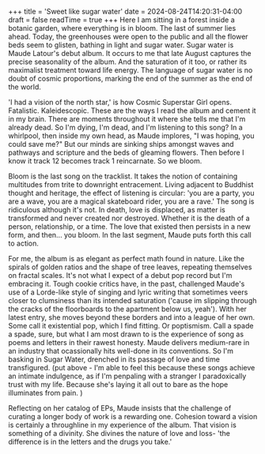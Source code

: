 +++
title = 'Sweet like sugar water'
date = 2024-08-24T14:20:31-04:00
draft = false
readTime = true
+++
Here I am sitting in a forest inside a botanic garden,  where everything is in bloom. The last of summer lies ahead. Today, the greenhouses were open to the public and all the flower beds seem to glisten, bathing in light and sugar water. Sugar water is Maude Latour's debut album. It occurs to me that late August captures the precise seasonality of the album. And the saturation of it too, or rather its maximalist treatment toward life energy. The language of sugar water is no doubt of cosmic proportions, marking the end of the summer as the end of the world.

'I had a vision of the north star,' is how Cosmic Superstar Girl opens. Fatalistic. Kaleidescopic. These are the ways I read the album and cement it in my brain. There are moments throughout it where she tells me that I'm already dead. So I'm dying, I'm dead, and I'm listening to this song? In a whirlpool, then inside my own head, as Maude implores, "I was hoping, you could save me?" But our minds are sinking ships amongst waves and pathways and scripture and the beds of gleaming flowers. Then before I know it track 12 becomes track 1 reincarnate. So we bloom.

Bloom is the last song on the tracklist. It takes the notion of containing multitudes from trite to downright entracement. Living adjacent to Buddhist thought and heritage, the effect of listening is circular: 'you are a party, you are a wave, you are a magical skateboard rider, you are a rave.' The song is ridiculous although it's not. In death, love is displaced, as matter is transformed and never created nor destroyed. Whether it is the death of a person, relationship, or a time. The love that existed then persists in a new form, and then... you bloom. In the last segment, Maude puts forth this call to action.

For me, the album is as elegant as perfect math found in nature. Like the spirals of golden ratios and the shape of tree leaves, repeating themselves on fractal scales. It's not what I expect of a debut pop record but I'm embracing it. Tough cookie critics have, in the past, challenged Maude's use of a Lorde-like style of singing and lyric writing that sometimes veers closer to clumsiness than its intended saturation ('cause im slipping through the cracks of the floorboards to the apartment below us, yeah'). With her latest entry, she moves beyond these borders and into a league of her own. Some call it existential pop, which I find fitting. Or poptismism. Call a spade a spade, sure, but what I am most drawn to is the experience of song as poems and letters in their rawest honesty. Maude delivers medium-rare in an industry that ocassionally hits well-done in its conventions. So I'm basking in Sugar Water, drenched in its passage of love and time transfigured. (put above - I'm able to feel this because these songs achieve an intimate indulgence, as if I'm penpaling with a stranger I paradoxically trust with my life. Because she's laying it all out to bare as the hope illuminates from pain. )

 Reflecting on her catalog of EPs, Maude insists that the challenge of curating a longer body of work is a rewarding one. Cohesion toward a vision is certainly a throughline in my experience of the album. That vision is something of a divinity. She divines the nature of love and loss- 'the difference is in the letters and the drugs you take.'